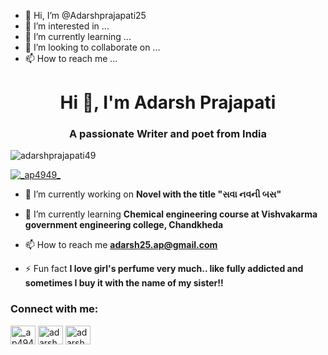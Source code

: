 - 👋 Hi, I’m @Adarshprajapati25
- 👀 I’m interested in ...
- 🌱 I’m currently learning ...
- 💞️ I’m looking to collaborate on ...
- 📫 How to reach me ...

<!---
Adarshprajapati25/Adarshprajapati25 is a ✨ special ✨ repository because its `README.md` (this file) appears on your GitHub profile.
You can click the Preview link to take a look at your changes.
--->
<h1 align="center">Hi 👋, I'm Adarsh Prajapati</h1>
<h3 align="center">A passionate Writer and poet from India</h3>

<p align="left"> <img src="https://komarev.com/ghpvc/?username=adarshprajapati49&label=Profile%20views&color=0e75b6&style=flat" alt="adarshprajapati49" /> </p>

<p align="left"> <a href="https://twitter.com/_ap4949_" target="blank"><img src="https://img.shields.io/twitter/follow/_ap4949_?logo=twitter&style=for-the-badge" alt="_ap4949_" /></a> </p>

- 🔭 I’m currently working on **Novel with the title "સવા નવની બસ"**

- 🌱 I’m currently learning **Chemical engineering course at Vishvakarma government engineering college, Chandkheda**

- 📫 How to reach me **adarsh25.ap@gmail.com**

- ⚡ Fun fact **I love girl's perfume very much.. like fully addicted and sometimes I buy it with the name of my sister!!**

<h3 align="left">Connect with me:</h3>
<p align="left">
<a href="https://twitter.com/_ap4949_" target="blank"><img align="center" src="https://raw.githubusercontent.com/rahuldkjain/github-profile-readme-generator/master/src/images/icons/Social/twitter.svg" alt="_ap4949_" height="30" width="40" /></a>
<a href="https://linkedin.com/in/adarsh prajapati" target="blank"><img align="center" src="https://raw.githubusercontent.com/rahuldkjain/github-profile-readme-generator/master/src/images/icons/Social/linked-in-alt.svg" alt="adarsh prajapati" height="30" width="40" /></a>
<a href="https://fb.com/adarsh prajapati" target="blank"><img align="center" src="https://raw.githubusercontent.com/rahuldkjain/github-profile-readme-generator/master/src/images/icons/Social/facebook.svg" alt="adarsh prajapati" height="30" width="40" /></a>
</p>

